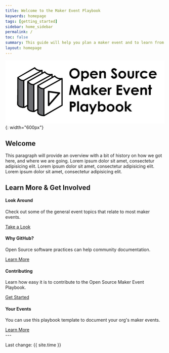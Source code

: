 ```yaml
---
title: Welcome to the Maker Event Playbook
keywords: homepage
tags: [getting_started]
sidebar: home_sidebar
permalink: /
toc: false
summary: This guide will help you plan a maker event and to learn from the experience of other maker event producers.
layout: homepage
---
```


![The Maker Event Playbook logo](/assets/branding/OSMEP-2.jpg){: width="600px"}

## Welcome
This paragraph will provide an overview with a bit of history on how we got here, and where we are going. Lorem ipsum dolor sit amet, consectetur adipisicing elit. Lorem ipsum dolor sit amet, consectetur adipisicing elit. Lorem ipsum dolor sit amet, consectetur adipisicing elit.

<div class="row">
         <div class="col-lg-12">
             <h2 class="page-header">Learn More & Get Involved</h2>
         </div>
         <div class="col-md-3 col-sm-6">
             <div class="panel panel-default text-center">
                 <div class="panel-heading">
                     <span class="fa-stack fa-5x">
                           <i class="fa fa-circle fa-stack-2x text-primary"></i>
                           <i class="fa fa-eye fa-stack-1x fa-inverse"></i>
                     </span>
                 </div>
                 <div class="panel-body">
                     <h4>Look Around</h4>
                     <p>Check out some of the general event topics that relate to most maker events.</p>
                     <a href="general_event_topics.html" class="btn btn-primary">Take a Look</a>
                 </div>
             </div>
         </div>
         <div class="col-md-3 col-sm-6">
             <div class="panel panel-default text-center">
                 <div class="panel-heading">
                     <span class="fa-stack fa-5x">
                           <i class="fa fa-circle fa-stack-2x text-primary"></i>
                           <i class="fa fa-github fa-stack-1x fa-inverse"></i>
                     </span>
                 </div>
                 <div class="panel-body">
                     <h4>Why GitHub?</h4>
                     <p>Open Source software practices can help community documentation.</p>
                     <a href="/contribute/why_github.html" class="btn btn-primary">Learn More</a>
                 </div>
             </div>
         </div>
         <div class="col-md-3 col-sm-6">
             <div class="panel panel-default text-center">
                 <div class="panel-heading">
                     <span class="fa-stack fa-5x">
                           <i class="fa fa-circle fa-stack-2x text-primary"></i>
                           <i class="fa fa-edit fa-stack-1x fa-inverse"></i>
                     </span>
                 </div>
                 <div class="panel-body">
                     <h4>Contributing</h4>
                     <p>Learn how easy it is to contribute to the Open Source Maker Event Playbook.</p>
                     <a href="contribute/contributing.html" class="btn btn-primary">Get Started</a>
                 </div>
             </div>
         </div>
         <div class="col-md-3 col-sm-6">
             <div class="panel panel-default text-center">
                 <div class="panel-heading">
                     <span class="fa-stack fa-5x">
                           <i class="fa fa-circle fa-stack-2x text-primary"></i>
                           <i class="fa fa-copy fa-stack-1x fa-inverse"></i>
                     </span>
                 </div>
                 <div class="panel-body">
                     <h4>Your Events</h4>
                     <p>You can use this playbook template to document your org's maker events.</p>
                     <a href="document_your_event.html" class="btn btn-primary">Learn More</a>
                 </div>
             </div>
         </div>
</div>
---


Last change: {{ site.time }}
